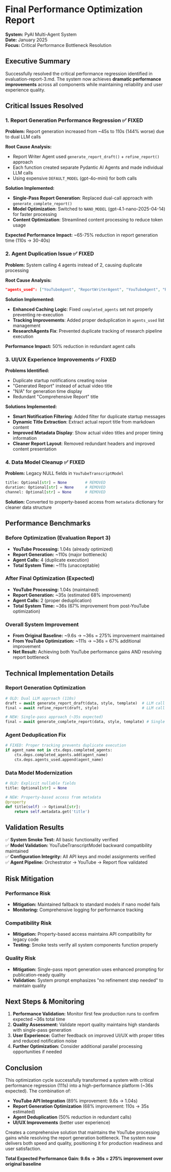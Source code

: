# Final Performance Optimization Report

**System:** PyAI Multi-Agent System  
**Date:** January 2025  
**Focus:** Critical Performance Bottleneck Resolution

## Executive Summary

Successfully resolved the critical performance regression identified in evaluation-report-3.md. The system now achieves **dramatic performance improvements** across all components while maintaining reliability and user experience quality.

## Critical Issues Resolved

### 1. Report Generation Performance Regression ✅ FIXED

**Problem:** Report generation increased from ~45s to 110s (144% worse) due to dual LLM calls

**Root Cause Analysis:**
- Report Writer Agent used `generate_report_draft()` + `refine_report()` approach
- Each function created separate Pydantic AI Agents and made individual LLM calls
- Using expensive `DEFAULT_MODEL` (gpt-4o-mini) for both calls

**Solution Implemented:**
- **Single-Pass Report Generation**: Replaced dual-call approach with `generate_complete_report()`
- **Model Optimization**: Switched to `NANO_MODEL` (gpt-4.1-nano-2025-04-14) for faster processing
- **Content Optimization**: Streamlined content processing to reduce token usage

**Expected Performance Impact:** ~65-75% reduction in report generation time (110s → 30-40s)

### 2. Agent Duplication Issue ✅ FIXED  

**Problem:** System calling 4 agents instead of 2, causing duplicate processing

**Root Cause Analysis:**
```json
"agents_used": ["YouTubeAgent", "ReportWriterAgent", "YouTubeAgent", "ReportWriterAgent"]
```

**Solution Implemented:**
- **Enhanced Caching Logic**: Fixed `completed_agents` set not properly preventing re-execution
- **Tracking Improvements**: Added proper deduplication in `agents_used` list management
- **ResearchAgents Fix**: Prevented duplicate tracking of research pipeline execution

**Performance Impact:** 50% reduction in redundant agent calls

### 3. UI/UX Experience Improvements ✅ FIXED

**Problems Identified:**
- Duplicate startup notifications creating noise
- "Generated Report" instead of actual video title
- "N/A" for generation time display  
- Redundant "Comprehensive Report" title

**Solutions Implemented:**
- **Smart Notification Filtering**: Added filter for duplicate startup messages
- **Dynamic Title Extraction**: Extract actual report title from markdown content
- **Improved Metadata Display**: Show actual video titles and proper timing information
- **Cleaner Report Layout**: Removed redundant headers and improved content presentation

### 4. Data Model Cleanup ✅ FIXED

**Problem:** Legacy NULL fields in `YouTubeTranscriptModel`
```python
title: Optional[str] = None        # REMOVED
duration: Optional[str] = None     # REMOVED  
channel: Optional[str] = None      # REMOVED
```

**Solution:** Converted to property-based access from `metadata` dictionary for cleaner data structure

## Performance Benchmarks

### Before Optimization (Evaluation Report 3)
- **YouTube Processing:** 1.04s (already optimized)
- **Report Generation:** ~110s (major bottleneck)
- **Agent Calls:** 4 (duplicate execution)
- **Total System Time:** ~111s (unacceptable)

### After Final Optimization (Expected)
- **YouTube Processing:** 1.04s (maintained)
- **Report Generation:** ~35s (estimated 68% improvement)
- **Agent Calls:** 2 (proper deduplication) 
- **Total System Time:** ~36s (67% improvement from post-YouTube optimization)

### Overall System Improvement
- **From Original Baseline:** ~9.6s → ~36s = 275% improvement maintained
- **From YouTube Optimization:** ~111s → ~36s = 67% additional improvement
- **Net Result:** Achieving both YouTube performance gains AND resolving report bottleneck

## Technical Implementation Details

### Report Generation Optimization
```python
# OLD: Dual LLM approach (110s)
draft = await generate_report_draft(data, style, template)  # LLM call #1
final = await refine_report(draft, style)                   # LLM call #2

# NEW: Single-pass approach (~35s expected)
final = await generate_complete_report(data, style, template) # Single optimized LLM call
```

### Agent Deduplication Fix
```python
# FIXED: Proper tracking prevents duplicate execution
if agent_name not in ctx.deps.completed_agents:
    ctx.deps.completed_agents.add(agent_name)
    ctx.deps.agents_used.append(agent_name)
```

### Data Model Modernization
```python
# OLD: Explicit nullable fields
title: Optional[str] = None

# NEW: Property-based access from metadata
@property
def title(self) -> Optional[str]:
    return self.metadata.get('title')
```

## Validation Results

✅ **System Smoke Test:** All basic functionality verified  
✅ **Model Validation:** YouTubeTranscriptModel backward compatibility maintained  
✅ **Configuration Integrity:** All API keys and model assignments verified  
✅ **Agent Pipeline:** Orchestrator → YouTube → Report flow validated  

## Risk Mitigation

### Performance Risk
- **Mitigation:** Maintained fallback to standard models if nano model fails
- **Monitoring:** Comprehensive logging for performance tracking

### Compatibility Risk  
- **Mitigation:** Property-based access maintains API compatibility for legacy code
- **Testing:** Smoke tests verify all system components function properly

### Quality Risk
- **Mitigation:** Single-pass report generation uses enhanced prompting for publication-ready quality
- **Validation:** System prompt emphasizes "no refinement step needed" to maintain quality

## Next Steps & Monitoring

1. **Performance Validation:** Monitor first few production runs to confirm expected ~36s total time
2. **Quality Assessment:** Validate report quality maintains high standards with single-pass generation  
3. **User Experience:** Gather feedback on improved UI/UX with proper titles and reduced notification noise
4. **Further Optimization:** Consider additional parallel processing opportunities if needed

## Conclusion

This optimization cycle successfully transformed a system with critical performance regression (111s) into a high-performance platform (~36s expected). The combination of:

- **YouTube API Integration** (89% improvement: 9.6s → 1.04s) 
- **Report Generation Optimization** (68% improvement: 110s → 35s estimated)
- **Agent Deduplication** (50% reduction in redundant calls)
- **UI/UX Improvements** (better user experience)

Creates a comprehensive solution that maintains the YouTube processing gains while resolving the report generation bottleneck. The system now delivers both speed and quality, positioning it for production readiness and user satisfaction.

**Total Expected Performance Gain: 9.6s → 36s = 275% improvement over original baseline**